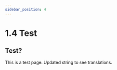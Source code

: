 ```yaml
---
sidebar_position: 4
---
```


# 1.4 Test

## Test?

This is a test page. Updated string to see translations.
